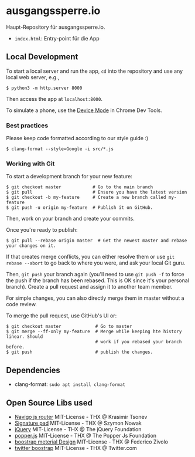 # ausgangssperre.io

Haupt-Repository für ausgangssperre.io.

-   `index.html`: Entry-point für die App

## Local Development

To start a local server and run the app, `cd` into the repository and use any
local web server, e.g.,

```shell
$ python3 -m http.server 8000
```

Then access the app at `localhost:8000`.

To simulate a phone, use the
[Device Mode](https://developers.google.com/web/tools/chrome-devtools/device-mode)
in Chrome Dev Tools.

### Best practices

Please keep code formatted according to our style guide :)

```shell
$ clang-format --style=Google -i src/*.js
```

### Working with Git

To start a development branch for your new feature:

```shell
$ git checkout master            # Go to the main branch
$ git pull                       # Ensure you have the latest version
$ git checkout -b my-feature     # Create a new branch called my-feature
$ git push -u origin my-feature  # Publish it on GitHub.
```

Then, work on your branch and create your commits.

Once you're ready to publish:

```shell
$ git pull --rebase origin master  # Get the newest master and rebase your changes on it.
```

If that creates merge conflicts, you can either resolve them or use `git rebase
--abort` to go back to where you were, and ask your local Git guru.

Then, `git push` your branch again (you'll need to use `git push -f` to force
the push if the branch has been rebased. This is OK since it's your personal
branch). Create a pull request and assign it to another team member.

For simple changes, you can also directly merge them in master without a code
review.

To merge the pull request, use GitHub's UI or:

```shell
$ git checkout master             # Go to master
$ git merge --ff-only my-feature  # Merge while keeping hte history linear. Should
                                  # work if you rebased your branch before.
$ git push                        # publish the changes.
```

## Dependencies

*   clang-format: `sudo apt install clang-format`

##  Open Source Libs used
* [Navigo js router](https://github.com/krasimir/navigo) MIT-License - THX @ Krasimir Tsonev
* [Signature pad](https://github.com/szimek/signature_pad)  MIT-License - THX @ Szymon Nowak
* [jQuery](https://github.com/jquery) MIT-License - THX @ The jQuery Foundation
* [popper.js](https://popper.js.org/) MIT-License - THX @ The Popper Js Foundation
* [boostrap meterial Design](https://fezvrasta.github.io/bootstrap-material-design/) MIT-License - THX @ Federico Zivolo
* [twitter boostrap](https://getbootstrap.com/) MIT-License - THX @ Twitter.com

